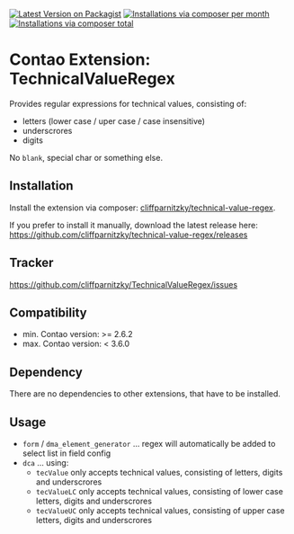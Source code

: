 [![Latest Version on Packagist](http://img.shields.io/packagist/v/cliffparnitzky/technical-value-regex.svg?style=flat)](https://packagist.org/packages/cliffparnitzky/technical-value-regex)
[![Installations via composer per month](http://img.shields.io/packagist/dm/cliffparnitzky/technical-value-regex.svg?style=flat)](https://packagist.org/packages/cliffparnitzky/technical-value-regex)
[![Installations via composer total](http://img.shields.io/packagist/dt/cliffparnitzky/technical-value-regex.svg?style=flat)](https://packagist.org/packages/cliffparnitzky/technical-value-regex)

Contao Extension: TechnicalValueRegex
=====================================

Provides regular expressions for technical values, consisting of:
- letters (lower case / uper case / case insensitive)
- underscrores
- digits

No `blank`, special char or something else.


Installation
------------

Install the extension via composer: [cliffparnitzky/technical-value-regex](https://packagist.org/packages/cliffparnitzky/technical-value-regex).

If you prefer to install it manually, download the latest release here: https://github.com/cliffparnitzky/technical-value-regex/releases


Tracker
-------

https://github.com/cliffparnitzky/TechnicalValueRegex/issues


Compatibility
-------------

- min. Contao version: >= 2.6.2
- max. Contao version: <  3.6.0


Dependency
----------

There are no dependencies to other extensions, that have to be installed.


Usage
-----

- `form` / `dma_element_generator` ... regex will automatically be added to select list in field config
- `dca` ... using:
  - `tecValue` only accepts technical values, consisting of letters, digits and underscrores
  - `tecValueLC` only accepts technical values, consisting of lower case letters, digits and underscrores
  - `tecValueUC` only accepts technical values, consisting of upper case letters, digits and underscrores